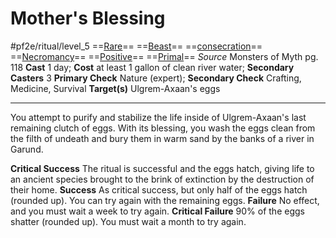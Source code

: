 # Mother's Blessing
#pf2e/ritual/level_5
==[Rare](../../../Traits/Rare.md)== ==[Beast](../../../Traits/Beast.md)== ==[consecration](../../../../../rules/traits/consecration.md)== ==[Necromancy](../../../Traits/Necromancy.md)== ==[Positive](../../../Traits/Positive.md)== ==[Primal](../../../Traits/Primal.md)==
*Source* Monsters of Myth pg. 118
**Cast** 1 day; **Cost** at least 1 gallon of clean river water; **Secondary Casters** 3
**Primary Check** Nature (expert); **Secondary Check** Crafting, Medicine, Survival
**Target(s)** Ulgrem-Axaan's eggs

---
You attempt to purify and stabilize the life inside of Ulgrem-Axaan's last remaining clutch of eggs. With its blessing, you wash the eggs clean from the filth of undeath and bury them in warm sand by the banks of a river in Garund.

**Critical Success** The ritual is successful and the eggs hatch, giving life to an ancient species brought to the brink of extinction by the destruction of their home.
**Success** As critical success, but only half of the eggs hatch (rounded up). You can try again with the remaining eggs.
**Failure** No effect, and you must wait a week to try again.
**Critical Failure** 90% of the eggs shatter (rounded up). You must wait a month to try again.